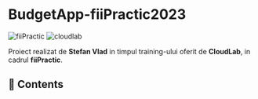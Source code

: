 # BudgetApp-fiiPractic2023


![fiiPractic](https://user-images.githubusercontent.com/72700839/233105789-6b237a18-5c61-4c26-bdfe-94d0885b68e3.png)
![cloudlab](https://github.com/StefanVlad0/FIIPractic-RoSupport/assets/72700839/9880637d-1903-4615-9f49-c2e20c32f896)



Proiect realizat de **Stefan Vlad** in timpul training-ului oferit de **CloudLab**, in cadrul **fiiPractic**.


## :bookmark_tabs: Contents
